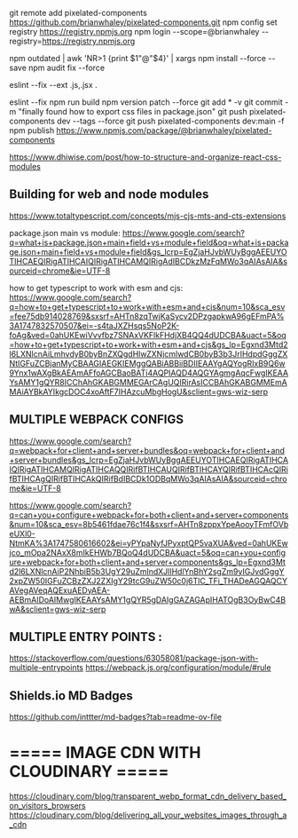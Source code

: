 
git remote add pixelated-components https://github.com/brianwhaley/pixelated-components.git
npm config set registry https://registry.npmjs.org
npm login --scope=@brianwhaley --registry=https://registry.npmjs.org

npm outdated | awk 'NR>1 {print $1"@"$4}' | xargs npm install --force --save
npm audit fix --force

eslint --fix --ext .js,.jsx .

eslint --fix
npm run build
npm version patch --force
git add * -v
git commit -m "finally found how to export css files in package.json"
git push pixelated-components dev --tags --force
git push pixelated-components dev:main -f
npm publish
https://www.npmjs.com/package/@brianwhaley/pixelated-components


https://www.dhiwise.com/post/how-to-structure-and-organize-react-css-modules


## Building for web and node modules
https://www.totaltypescript.com/concepts/mjs-cjs-mts-and-cts-extensions

package.json main vs module:
https://www.google.com/search?q=what+is+package.json+main+field+vs+module+field&oq=what+is+package.json+main+field+vs+module+field&gs_lcrp=EgZjaHJvbWUyBggAEEUYOTIHCAEQIRigATIHCAIQIRigATIHCAMQIRigAdIBCDkzMzFqMWo3qAIAsAIA&sourceid=chrome&ie=UTF-8

how to get typescript to work with esm and cjs:
https://www.google.com/search?q=how+to+get+typescript+to+work+with+esm+and+cjs&num=10&sca_esv=fee75db914028769&sxsrf=AHTn8zqTwjKaSycv2DPzgapkwA96gEFmPA%3A1747832570507&ei=-s4taJXZHsqs5NoP2K-foAg&ved=0ahUKEwiVvvfbz7SNAxVKFlkFHdjXB4QQ4dUDCBA&uact=5&oq=how+to+get+typescript+to+work+with+esm+and+cjs&gs_lp=Egxnd3Mtd2l6LXNlcnAiLmhvdyB0byBnZXQgdHlwZXNjcmlwdCB0byB3b3JrIHdpdGggZXNtIGFuZCBjanMyCBAAGIAEGKIEMggQABiABBiiBDIIEAAYgAQYogRIxB9Q6w9Ynx1wAXgBkAEAmAFfoAGCBaoBATi4AQPIAQD4AQGYAgmgAqcFwgIKEAAYsAMY1gQYR8ICChAhGKABGMMEGArCAgUQIRirAsICCBAhGKABGMMEmAMAiAYBkAYIkgcDOC4xoAftF7IHAzcuMbgHogU&sclient=gws-wiz-serp 

## MULTIPLE WEBPACK CONFIGS
https://www.google.com/search?q=webpack+for+client+and+server+bundles&oq=webpack+for+client+and+server+bundles&gs_lcrp=EgZjaHJvbWUyBggAEEUYOTIHCAEQIRigATIHCAIQIRigATIHCAMQIRigATIHCAQQIRifBTIHCAUQIRifBTIHCAYQIRifBTIHCAcQIRifBTIHCAgQIRifBTIHCAkQIRifBdIBCDk1ODBqMWo3qAIAsAIA&sourceid=chrome&ie=UTF-8

https://www.google.com/search?q=can+you+configure+webpack+for+both+client+and+server+components&num=10&sca_esv=8b5461fdae76c1f4&sxsrf=AHTn8zppxYpeAooyTFmfOVbeUXl0-NtmKA%3A1747580616602&ei=yPYpaNyfJPyxptQP5vaXUA&ved=0ahUKEwjco_mOpa2NAxX8mIkEHWb7BQoQ4dUDCBA&uact=5&oq=can+you+configure+webpack+for+both+client+and+server+components&gs_lp=Egxnd3Mtd2l6LXNlcnAiP2NhbiB5b3UgY29uZmlndXJlIHdlYnBhY2sgZm9yIGJvdGggY2xpZW50IGFuZCBzZXJ2ZXIgY29tcG9uZW50c0j6TlC_TFi_THADeAGQAQCYAVegAVeqAQExuAEDyAEA-AEBmAIDoAIMwgIKEAAYsAMY1gQYR5gDAIgGAZAGApIHATOgB3OyBwC4BwA&sclient=gws-wiz-serp

## MULTIPLE ENTRY POINTS : 
https://stackoverflow.com/questions/63058081/package-json-with-multiple-entrypoints
https://webpack.js.org/configuration/module/#rule


## Shields.io MD Badges
https://github.com/inttter/md-badges?tab=readme-ov-file 


# ===== IMAGE CDN WITH CLOUDINARY =====
https://cloudinary.com/blog/transparent_webp_format_cdn_delivery_based_on_visitors_browsers
https://cloudinary.com/blog/delivering_all_your_websites_images_through_a_cdn

